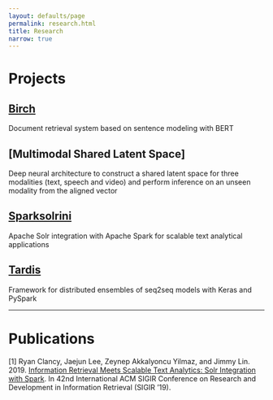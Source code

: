 ```yaml
---
layout: defaults/page
permalink: research.html
title: Research
narrow: true
---
```


# Projects

## [Birch](https://github.com/castorini/birch)

Document retrieval system based on sentence modeling with BERT

## [Multimodal Shared Latent Space]

Deep neural architecture to construct a shared latent space for three modalities (text, speech and video) and perform inference on an unseen modality from the aligned vector

## [Sparksolrini](https://github.com/castorini/sparksolrini)

Apache Solr integration with Apache Spark   for scalable text analytical applications

## [Tardis](https://github.com/achyudh/tardis)

Framework for distributed ensembles of seq2seq models with Keras and PySpark

---

# Publications

[1] Ryan Clancy, Jaejun Lee, Zeynep Akkalyoncu Yilmaz, and Jimmy Lin. 2019. [Information Retrieval Meets Scalable Text Analytics: Solr Integration with Spark](https://cs.uwaterloo.ca/~jimmylin/publications/Clancy_etal_SIGIR2019b.pdf). In 42nd International ACM SIGIR Conference on Research and Development in Information Retrieval (SIGIR ’19).